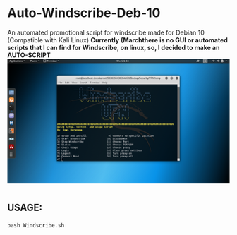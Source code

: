 # Auto-Windscribe-Deb-10
An automated promotional script for windscribe made for Debian 10 (Compatible with Kali Linux)
**Currently (Marchthere is no GUI or automated scripts that I can find for Windscribe, on linux, so, I decided to make an AUTO-SCRIPT** 
![](https://github.com/J-Horensma/Auto-Windscribe-Deb-10/blob/master/Images/Windscape_Main.png)
#
## USAGE:
`bash Windscribe.sh`
